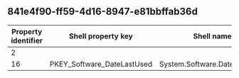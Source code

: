 ## 841e4f90-ff59-4d16-8947-e81bbffab36d

Property identifier | Shell property key | Shell name | Alias
--- | --- | --- | ---
2 |  |  | 
16 | PKEY_Software_DateLastUsed | System.Software.DateLastUsed | 


